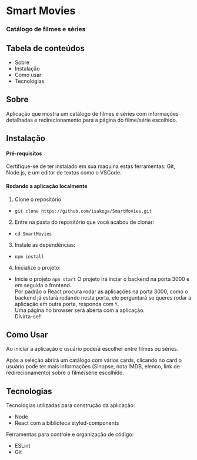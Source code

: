 # Smart Movies  
### Catálogo de filmes e séries  

## Tabela de conteúdos
* Sobre
* Instalação
* Como usar
* Tecnologias

## Sobre
Aplicação que mostra um catálogo de filmes e séries com informações detalhadas e redirecionamento para a página do filme/série escolhido.

## Instalação
#### Pré-requisitos
Certifique-se de ter instalado em sua maquina estas ferramentas: Git, Node.js, e um editor de textos como o VSCode.

#### Rodando a aplicação localmente
1. Clone o repositório
* ``` git clone https://github.com/isakoga/SmartMovies.git ```
2. Entre na pasta do repositório que você acabou de clonar:
* ``` cd SmartMovies ```
3. Instale as dependências:
* ``` npm install ```
4. Inicialize o projeto:
* Inicie o projeto ``` npm start ```
O projeto irá inciar o backend na porta 3000 e em seguida o frontend.    
Por padrão o React procura rodar as aplicações na porta 3000, como o backend já estará rodando nesta porta, ele perguntará se queres rodar a aplicação em outra porta, responda com ``` Y ```.  
Uma página no browser será aberta com a aplicação.  
Divirta-se!!

## Como Usar

Ao iniciar a aplicação o usuário poderá escolher entre filmes ou séries.

Após a seleção abrirá um catálogo com vários cards, clicando no card o usuário pode ter mais informações (Sinopse, nota IMDB, elenco, link de redirecionamento) sobre o filme/série escolhido.

## Tecnologias
Tecnologias utilizadas para construção da aplicação:  
* Node
* React com a biblioteca styled-components

Ferramentas para controle e organização de código:
* ESLint
* Git